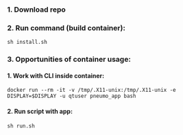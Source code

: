 ### 1. Download repo

### 2. Run command (build container):
```
sh install.sh
```

### 3. Opportunities of container usage:

#### 1. Work with CLI inside container:

```
docker run --rm -it -v /tmp/.X11-unix:/tmp/.X11-unix -e DISPLAY=$DISPLAY -u qtuser pneumo_app bash
```

#### 2. Run script with app: 

```
sh run.sh
```